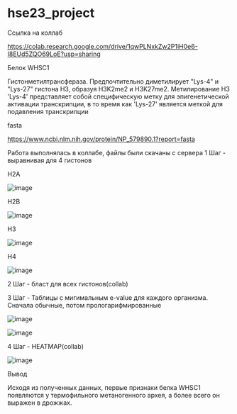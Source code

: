 # hse23_project

Ссылка на коллаб

https://colab.research.google.com/drive/1qwPLNxkZw2P1iH0e6-I8EUd5ZQO69LoE?usp=sharing


Белок WHSC1

Гистонметилтрансфераза. Предпочтительно диметилирует "Lys-4" и "Lys-27" гистона H3, образуя H3K2me2 и H3K27me2. Метилирование H3 'Lys-4' представляет собой специфическую метку для эпигенетической активации транскрипции, в то время как 'Lys-27' является меткой для подавления транскрипции

fasta 

https://www.ncbi.nlm.nih.gov/protein/NP_579890.1?report=fasta


Работа выполнялась в коллабе, файлы были скачаны с сервера
1 Шаг - выравнивая для 4 гистонов


H2A 

![image](https://github.com/Ar4il/hse23_project/assets/84396301/e2813d7f-08cb-4398-ab1b-f50a3586452a)

H2B

![image](https://github.com/Ar4il/hse23_project/assets/84396301/97248400-7181-4a34-9c8b-5d26eff8bc03)

H3

![image](https://github.com/Ar4il/hse23_project/assets/84396301/411d70b2-f57a-4f12-b1d0-f03b4358be9c)

H4

![image](https://github.com/Ar4il/hse23_project/assets/84396301/0575da0a-3c63-4813-a6bc-7e9f310fe449)

2 Шаг - бласт для всех гистонов(collab)

3 Шаг - Таблицы с мигимальным e-value для каждого организма. Сначала обычные, потом прологарифмированные

![image](https://github.com/Ar4il/hse23_project/assets/84396301/1e8f3e9a-9094-4cd1-832c-b75b011249dd)

![image](https://github.com/Ar4il/hse23_project/assets/84396301/080b0763-67c1-453f-a07a-96f2b4d06b5e)

4 Шаг - HEATMAP(collab)

![image](https://github.com/Ar4il/hse23_project/assets/84396301/bddab3bc-f967-4b2f-93d4-918db7e5c24a)

Вывод

Исходя из полученных данных, первые признаки белка WHSC1 появляются у термофильного метаногенного архея, а более всего он выражен в дрожжах.


